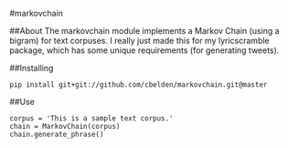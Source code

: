 #markovchain

##About
The markovchain module implements a Markov Chain (using a bigram) for text corpuses. I really just made this for my lyricscramble package, which has some unique requirements (for generating tweets).

##Installing

    pip install git+git://github.com/cbelden/markovchain.git@master

##Use

    corpus = 'This is a sample text corpus.'
    chain = MarkovChain(corpus)
    chain.generate_phrase()
